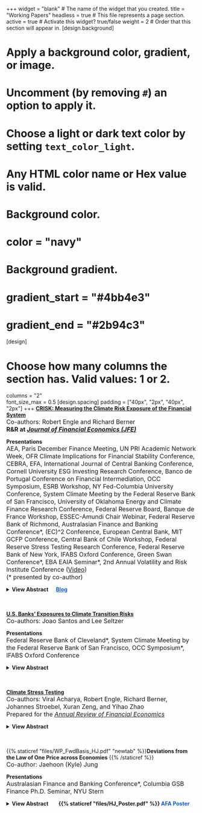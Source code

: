 +++
widget = "blank"  # The name of the widget that you created.
title = "Working Papers"
headless = true  # This file represents a page section.
active = true  # Activate this widget? true/false
weight = 2  # Order that this section will appear in.
[design.background]
  # Apply a background color, gradient, or image.
  #   Uncomment (by removing `#`) an option to apply it.
  #   Choose a light or dark text color by setting `text_color_light`.
  #   Any HTML color name or Hex value is valid.

  # Background color.
  # color = "navy"
  
  # Background gradient.
  # gradient_start = "#4bb4e3"
  # gradient_end = "#2b94c3"
[design]
  # Choose how many columns the section has. Valid values: 1 or 2.
  columns = "2"  
  font_size_max = 0.5
[design.spacing]
  padding = ["40px", "2px", "40px", "2px"]
+++
[**CRISK: Measuring the Climate Risk Exposure of the Financial System**](https://papers.ssrn.com/sol3/papers.cfm?abstract_id=3931516)  
<font size="3"> Co-authors: Robert Engle and Richard Berner </font>   
**<font size="3"> R&R at <i><u>Journal of Financial Economics (JFE)</u></i> </font>**

<strong>Presentations </strong>  
<font size="3">
AEA, Paris December Finance Meeting, UN PRI Academic Network Week, OFR Climate Implications for Financial Stability Conference, CEBRA, EFA, International Journal of Central Banking Conference, Cornell University ESG Investing Research Conference, Banco de Portugal Conference on Financial Intermediation, OCC Symposium, ESRB Workshop, NY Fed-Columbia University Conference, System Climate Meeting by the Federal Reserve Bank of San Francisco, University of Oklahoma Energy and Climate Finance Research Conference, Federal Reserve Board, Banque de France Workshop, ESSEC-Amundi Chair Webinar, Federal Reserve Bank of Richmond, Australasian Finance and Banking Conference*, (EC)^2 Conference, European Central Bank, MIT GCFP Conference, Central Bank of Chile Workshop, Federal Reserve Stress Testing Research Conference, Federal Reserve Bank of New York, IFABS Oxford Conference, Green Swan Conference*, EBA EAIA Seminar*, 2nd Annual Volatility and Risk Institute Conference ([Video](https://www.youtube.com/watch?v=fvnzrdnlSpw))  
(* presented by co-author)
</font> 
<br/>

<details>
<summary><strong>View Abstract&nbsp;&nbsp;&nbsp;&nbsp;&nbsp;&nbsp;<a href="https://libertystreeteconomics.newyorkfed.org/2023/04/crisk-measuring-the-climate-risk-exposure-of-the-financial-system/" style="color: rgb(15, 92, 214);">Blog</a></strong></summary>
We develop a market-based methodology to assess banks’ resilience to climate-related risks and study the climate-related risk exposure of large global banks. We introduce a new measure, CRISK, which is the expected capital shortfall of a bank in a climate stress scenario. To estimate CRISK, we construct climate risk factors and dynamically measure banks’ stock return sensitivity (that is, climate beta) to the climate risk factor. We validate the climate risk factor empirically and the climate beta estimates by using granular data on large U.S. banks’ loan portfolios. The measure is useful in quantifying banks’ climate-related risk exposure through the market risk and the credit risk channels.
</details>  
<br/><br/>


[**U.S. Banks’ Exposures to Climate Transition Risks**](https://papers.ssrn.com/sol3/papers.cfm?abstract_id=4411661)  
<font size="3"> Co-authors: Joao Santos and Lee Seltzer </font> 

<strong>Presentations </strong>  
<font size="3">
Federal Reserve Bank of Cleveland*, System Climate Meeting by the Federal Reserve Bank of San Francisco, OCC Symposium*, IFABS Oxford Conference 
</font> 
<br/>

<details>
<summary><strong>View Abstract</strong></summary>
We build on the estimated sectoral effects of climate transition policies from the general equilibrium models of Jorgenson et al. (2018), Goulder and Hafstead (2018), and NGFS (2022a) to investigate U.S. banks’ exposures to transition risks. Our results show that while banks’ exposures are meaningful, they are manageable. Exposures vary by model and policy scenario with the largest estimates coming from the NGFS (2022a) disorderly transition scenario, where the average bank exposure reaches 9 percent as of 2022. Banks’ exposures increase with the stringency of a carbon tax policy but tend to benefit from a corporate or capital tax cut redistribution policy relative to a lump sum dividend. Also, banks’ exposures increase, although not dramatically in stress scenarios. For example, according to Jorgenson et al. (2018), banks’ exposures range from 0.5—3.5 percent as of 2022. Assuming that loans to industries in the top two deciles most affected by the transition policy lose their entire value, banks’ exposures would increase to 12—14 percent. Finally, there is a downward trend in banks’ exposures to the riskiest industries, which appears to be at least in part due to banks gradually reducing funding to these industries.
</details>  
<br/><br/>


[**Climate Stress Testing**](https://papers.ssrn.com/sol3/papers.cfm?abstract_id=4412022)  
<font size="3"> Co-authors: Viral Acharya, Robert Engle, Richard Berner, Johannes Stroebel, Xuran Zeng, and Yihao Zhao </font>  
<font size="3"> Prepared for the <i><u>Annual Review of Financial Economics</u></i> </font>
<details>
<summary><strong>View Abstract</strong></summary>
We explore the design of climate stress tests to assess and manage macro-prudential risks from climate change in the financial sector. We review the climate stress scenarios currently employed by regulators, highlighting the need to (i) consider many transition risks as dynamic policy choices; (ii) better understand and incorporate feedback loops between climate change and the economy; and (iii) further explore "compound risk" scenarios in which climate risks co-occur with other risks. We discuss how the process of mapping climate stress scenarios into financial firm outcomes can incorporate existing evidence on the effects of various climate-related risks on credit and market outcomes. We argue that more research is required to (i) identify channels through which plausible scenarios can lead to meaningful short-run impact on credit risks given typical bank loan maturities; (ii) incorporate bank-lending responses to climate risks; (iii) assess the adequacy of climate risk pricing in financial markets; and (iv) better understand and incorporate the process of expectations formation around the realizations of climate risks. Finally, we discuss the relative advantages and disadvantages of using market-based climate stress tests that can be conducted using publicly available data to complement existing stress testing frameworks.
</details>  
<br/><br/>


{{% staticref "files/WP_FwdBasis_HJ.pdf" "newtab" %}}**Deviations from the Law of One Price across Economies** {{% /staticref %}}  
<font size="3"> Co-author: Jaehoon (Kyle) Jung </font>    

<strong>Presentations </strong>  
<font size="3">
  Australasian Finance and Banking Conference*, Columbia GSB Finance Ph.D. Seminar, NYU Stern
</font>
<br/> 


<details>
<summary><strong>View Abstract &nbsp;&nbsp;&nbsp;&nbsp;&nbsp;&nbsp; {{% staticref "files/HJ_Poster.pdf" %}}<span style="color:rgb(15, 92, 214)"> AFA Poster</span></a></strong></summary>
 In a model with agents facing constraints heterogeneous across economies, we provide a novel explanation for an understudied yet economically significant deviation from the Law of One Price across FX forward markets. Specifically, we document a substantial divergence between the exchange rate for locally traded forward contracts and contracts with the same maturity traded outside the jurisdiction of countries during the global financial crisis, and that the magnitudes varied across currencies. The model predicts that (1) the basis increases with the shadow costs of constraints across time and increases with the country-specific FX position limit across countries;  (2) the shadow cost of each constraint non-linearly increases as the intermediary sector's relative performance declines below a threshold; and (3) higher shadow cost of the position limit predicts lower future excess return on local-currency denominated assets, as buying local assets relaxes the FX position limit constraint imposed on the intermediaries. We test the model predictions and find consistent evidence in the countries with tight position limits. 
</details>
<br/><br/>
